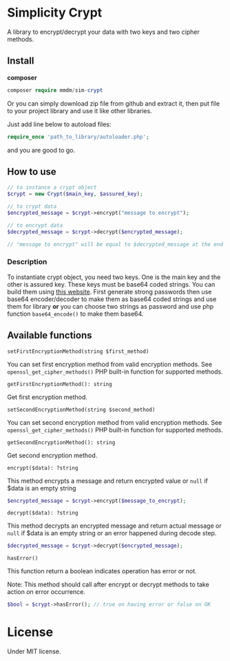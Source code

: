 # Simplicity Crypt
A library to encrypt/decrypt your data with two keys and two 
cipher methods.

## Install
**composer**
```php 
composer require mmdm/sim-crypt
```

Or you can simply download zip file from github and extract it, 
then put file to your project library and use it like other libraries.

Just add line below to autoload files:

```php
require_once 'path_to_library/autoloader.php';
```

and you are good to go.

## How to use
```php
// to instance a crypt object
$crypt = new Crypt($main_key, $assured_key);

// to crypt data
$encrypted_message = $crypt->encrypt("message to encrypt");

// to encrypt data
$decrypted_message = $crypt->decrypt($encrypted_message);

// "message to encrypt" will be equal to $decrypted_message at the end
```

### Description

To instantiate crypt object, you need two keys. One is the main key 
and the other is assured key. These keys must be base64 coded strings.
You can build them using [this website](https://mypwd.net/). First 
generate strong passwords then use base64 encoder/decoder to make 
them as base64 coded strings and use them for library **or** you 
can choose two strings as password and use php function `base64_encode()` 
to make them base64.

## Available functions

`setFirstEncryptionMethod(string $first_method)`

You can set first encryption method from valid encryption methods. 
See `openssl_get_cipher_methods()` PHP built-in function for 
supported methods.

`getFirstEncryptionMethod(): string`

Get first encryption method.

`setSecondEncryptionMethod(string $second_method)`

You can set second encryption method from valid encryption methods. 
See `openssl_get_cipher_methods()` PHP built-in function for 
supported methods.

`getSecondEncryptionMethod(): string`

Get second encryption method.

`encrypt($data): ?string`

This method encrypts a message and return encrypted value or 
`null` if $data is an empty string

```php
$encrypted_message = $crypt->encrypt($message_to_encrypt);
```

`decrypt($data): ?string`

This method decrypts an encrypted message and return actual 
message or `null` if $data is an empty string or an error 
happened during decode step.

```php
$decrypted_message = $crypt->decrypt($encrypted_message);
``` 

`hasError()`

This function return a boolean indicates operation has error or not.

Note: This method should call after encrypt or decrypt methods to 
take action on error occurrence.

```php
$bool = $crypt->hasError(); // true on having error or false on OK
```

# License
Under MIT license.
